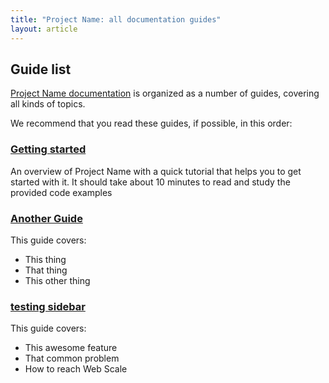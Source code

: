 ```yaml
---
title: "Project Name: all documentation guides"
layout: article
---
```


## Guide list

[Project Name documentation](https://github.com/clojurewerkz/) is organized as a number of guides, covering all kinds of topics.

We recommend that you read these guides, if possible, in this order:


###  [Getting started](/articles/getting_started.html)

An overview of Project Name with a quick tutorial that helps you to get started with it. It should take about
10 minutes to read and study the provided code examples

### [Another Guide](/)

This guide covers:

 * This thing
 * That thing
 * This other thing


### [testing sidebar](/)

This guide covers:

 * This awesome feature
 * That common problem
 * How to reach Web Scale
